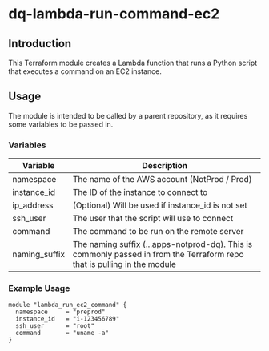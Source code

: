 # dq-lambda-run-command-ec2

## Introduction
This Terraform module creates a Lambda function that runs a Python script that executes a command on an EC2 instance.

## Usage
The module is intended to be called by a parent repository, as it requires some variables to be passed in.

### Variables
| Variable  | Description |
|-----------|-------------|
| namespace | The name of the AWS account (NotProd / Prod) |
| instance_id | The ID of the instance to connect to |
| ip_address | (Optional) Will be used if instance_id is not set |
| ssh_user | The user that the script will use to connect |
| command | The command to be run on the remote server |
| naming_suffix | The naming suffix (...apps-notprod-dq). This is commonly passed in from the Terraform repo that is pulling in the module |

### Example Usage
```
module "lambda_run_ec2_command" {
  namespace     = "preprod"
  instance_id   = "i-123456789"
  ssh_user      = "root"
  command       = "uname -a"
}
```
